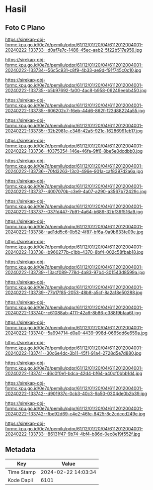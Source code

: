 # Hasil

## Foto C Plano

https://sirekap-obj-formc.kpu.go.id/0e7d/pemilu/pdpr/61/12/01/20/04/6112012004001-20240222-133733--d0af7e7c-1486-45ec-aab2-5f22b517e959.jpg

https://sirekap-obj-formc.kpu.go.id/0e7d/pemilu/pdpr/61/12/01/20/04/6112012004001-20240222-133734--56c5c931-c8f9-4b33-ae9d-f91f745c0c10.jpg

https://sirekap-obj-formc.kpu.go.id/0e7d/pemilu/pdpr/61/12/01/20/04/6112012004001-20240222-133735--b5b97692-fa00-4ac8-b958-06249eebb450.jpg

https://sirekap-obj-formc.kpu.go.id/0e7d/pemilu/pdpr/61/12/01/20/04/6112012004001-20240222-133735--606202c7-f6eb-44d6-862f-f22d88224a55.jpg

https://sirekap-obj-formc.kpu.go.id/0e7d/pemilu/pdpr/61/12/01/20/04/6112012004001-20240222-133735--32b2981e-c346-42a5-921c-16286991eb17.jpg

https://sirekap-obj-formc.kpu.go.id/0e7d/pemilu/pdpr/61/12/01/20/04/6112012004001-20240222-133736--f0375354-146e-46fa-9ff6-8be5e0dcdbb0.jpg

https://sirekap-obj-formc.kpu.go.id/0e7d/pemilu/pdpr/61/12/01/20/04/6112012004001-20240222-133736--70fd3263-13c0-496e-901a-caf8397d2a6a.jpg

https://sirekap-obj-formc.kpu.go.id/0e7d/pemilu/pdpr/61/12/01/20/04/6112012004001-20240222-133737--4007070b-c3e9-4a07-a290-a3567b72429c.jpg

https://sirekap-obj-formc.kpu.go.id/0e7d/pemilu/pdpr/61/12/01/20/04/6112012004001-20240222-133737--037fd447-7b91-4a64-b689-32bf39f516a9.jpg

https://sirekap-obj-formc.kpu.go.id/0e7d/pemilu/pdpr/61/12/01/20/04/6112012004001-20240222-133738--ad1dd5c6-0b52-4f87-bf6a-9a9b633fe09e.jpg

https://sirekap-obj-formc.kpu.go.id/0e7d/pemilu/pdpr/61/12/01/20/04/6112012004001-20240222-133738--b960277b-c1bb-4370-8bf4-002c58fbab18.jpg

https://sirekap-obj-formc.kpu.go.id/0e7d/pemilu/pdpr/61/12/01/20/04/6112012004001-20240222-133739--13acf089-778d-4a83-97b4-301543d8599a.jpg

https://sirekap-obj-formc.kpu.go.id/0e7d/pemilu/pdpr/61/12/01/20/04/6112012004001-20240222-133739--77b17f85-2053-48b8-a5cf-8a2a18e50288.jpg

https://sirekap-obj-formc.kpu.go.id/0e7d/pemilu/pdpr/61/12/01/20/04/6112012004001-20240222-133740--c61088ab-4111-42a6-8b86-c388f9bfaa6f.jpg

https://sirekap-obj-formc.kpu.go.id/0e7d/pemilu/pdpr/61/12/01/20/04/6112012004001-20240222-133740--5a994714-d0a0-4439-998d-0665dd6e659a.jpg

https://sirekap-obj-formc.kpu.go.id/0e7d/pemilu/pdpr/61/12/01/20/04/6112012004001-20240222-133741--30c6e4dc-3b11-45f1-91a4-2728d5e7d880.jpg

https://sirekap-obj-formc.kpu.go.id/0e7d/pemilu/pdpr/61/12/01/20/04/6112012004001-20240222-133741--46c0f0e1-bdca-42d4-bf64-a40cf0bbb1d4.jpg

https://sirekap-obj-formc.kpu.go.id/0e7d/pemilu/pdpr/61/12/01/20/04/6112012004001-20240222-133742--d901937c-0cb3-40c3-9a50-0304de0b2b39.jpg

https://sirekap-obj-formc.kpu.go.id/0e7d/pemilu/pdpr/61/12/01/20/04/6112012004001-20240222-133742--fbe92d69-c4e2-46fe-8425-8c2cdccd249e.jpg

https://sirekap-obj-formc.kpu.go.id/0e7d/pemilu/pdpr/61/12/01/20/04/6112012004001-20240222-133733--86131f47-9b74-4bf4-b86d-0ec8e19f552f.jpg


## Metadata

| Key        | Value               |
| ---------- | ------------------- |
| Time Stamp | 2024-02-22 14:03:34 |
| Kode Dapil | 6101                |



